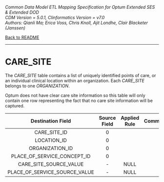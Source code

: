 *Common Data Model ETL Mapping Specification for Optum Extended SES & Extended DOD* 
<br>*CDM Version = 5.0.1, Clinformatics Version = v7.0*
<br>*Authors: Qianli Ma; Erica Voss, Chris Knoll, Ajit Londhe, Clair Blacketer (Janssen)*

[Back to README](README.md)

---

# CARE_SITE

The *CARE_SITE* table contains a list of uniquely identified points of
care, or an individual clinical location within an organization. Each
*CARE_SITE* belongs to one *ORGANIZATION*.

Optum does not have clear care site information so this table will only
contain one row representing the fact that no care site information will
be captured.

<a name="table-mappings-care-site"></a>

**Destination Field**|**Source Field**|**Applied Rule**|**Comment**
:-----:|:-----:|:-----:|:-----:
CARE_SITE_ID|0| | 
LOCATION_ID|0| | 
ORGANIZATION_ID|0| | 
PLACE_OF_SERVICE_CONCEPT_ID|0| | 
CARE_SITE_SOURCE_VALUE|-|NULL| 
PLACE_OF_SERVICE_SOURCE_VALUE|-|NULL| 
